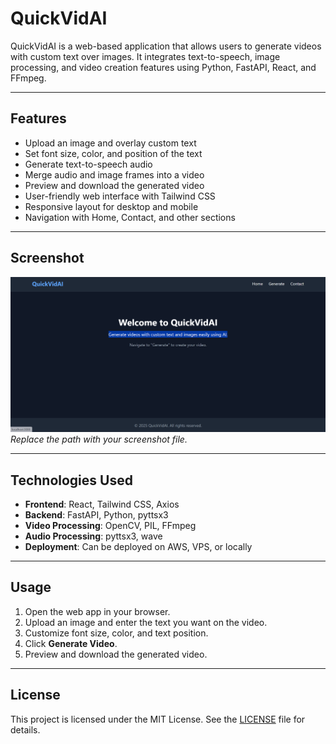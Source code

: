 # QuickVidAI

QuickVidAI is a web-based application that allows users to generate videos with custom text over images. It integrates text-to-speech, image processing, and video creation features using Python, FastAPI, React, and FFmpeg.

---

## Features

- Upload an image and overlay custom text
- Set font size, color, and position of the text
- Generate text-to-speech audio
- Merge audio and image frames into a video
- Preview and download the generated video
- User-friendly web interface with Tailwind CSS
- Responsive layout for desktop and mobile
- Navigation with Home, Contact, and other sections

---

## Screenshot

![QuickVidAI Screenshot](https://raw.githubusercontent.com/ashith-17/QuickVidAI/refs/heads/main/Screenshot%202025-08-25%20210344.png)  
*Replace the path with your screenshot file.*

---

## Technologies Used

- **Frontend**: React, Tailwind CSS, Axios
- **Backend**: FastAPI, Python, pyttsx3
- **Video Processing**: OpenCV, PIL, FFmpeg
- **Audio Processing**: pyttsx3, wave
- **Deployment**: Can be deployed on AWS, VPS, or locally

---

## Usage

1. Open the web app in your browser.
2. Upload an image and enter the text you want on the video.
3. Customize font size, color, and text position.
4. Click **Generate Video**.
5. Preview and download the generated video.

---

## License

This project is licensed under the MIT License. See the [LICENSE](LICENSE) file for details.
